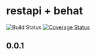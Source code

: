 # restapi + behat

![Build Status](https://travis-ci.org/snepote/restapi.svg?branch=master)
[![Coverage Status](https://img.shields.io/coveralls/snepote/restapi.svg)](https://coveralls.io/r/snepote/restapi?branch=master)

## 0.0.1